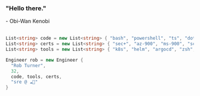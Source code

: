 <h3>"Hello there."</h3>- Obi-Wan Kenobi

<br>
<br>

```csharp
List<string> code = new List<string> { "bash", "powershell", "ts", "dotnet" };
List<string> certs = new List<string> { "sec+", "az-900", "ms-900", "sc-900" };
List<string> tools = new List<string> { "k8s", "helm", "argocd", "zsh", "tmux" };

Engineer rob = new Engineer {
  "Rob Turner",
  32,
  code, tools, certs,
  "sre @ ☁💪"
}
```
